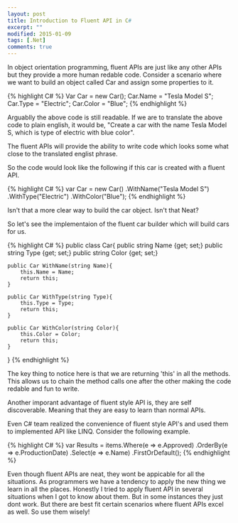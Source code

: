 ```yaml
---
layout: post
title: Introduction to Fluent API in C#
excerpt: ""
modified: 2015-01-09
tags: [.Net]
comments: true
---
```

In object orientation programming, fluent APIs are just like any other APIs but they provide a more human redable code. Consider a scenario where we want to build an object called Car and assign some properties to it.

{% highlight C# %}
Var Car = new Car();
Car.Name = "Tesla Model S";
Car.Type = "Electric";
Car.Color = "Blue";
{% endhighlight %}

Arguablly the above code is still readable. If we are to translate the above code to plain english, it would be, "Create a car with the name Tesla Model S, which is type of electric with blue color".

The fluent APIs will provide the ability to write code which looks some what close to the translated englist phrase.

So the code would look like the following if this car is created with a fluent API.

{% highlight C# %}
var Car = new Car()
        .WithName("Tesla Model S")
        .WithType("Electric")
        .WithColor("Blue");
{% endhighlight %}
        
Isn't that a more clear way to build the car object. Isn't that Neat?

So let's see the implementaion of the fluent car builder which will build cars for us.

{% highlight C# %}
public class Car{
	public string Name {get; set;}
	public string Type {get; set;}
	public string Color {get; set;}
	
	public Car WithName(string Name){
	  	this.Name = Name;
	  	return this;
	}
	
	public Car WithType(string Type){
	  	this.Type = Type;
	  	return this;
	}
	
	public Car WithColor(string Color){
		this.Color = Color;
		return this;
	}
}
{% endhighlight %}

The key thing to notice here is that we are returning 'this' in all the methods. This allows us to chain the method calls one after the other making the code redable and fun to write.

Another imporant advantage of fluent style API is, they are self discoverable. Meaning that they are easy to learn than normal APIs.

Even C# team realized the convenience of fluent style API's and used them to implemented API like LINQ. Consider the following example.

{% highlight C# %}
var Results = items.Where(e => e.Approved)
    .OrderBy(e => e.ProductionDate)
    .Select(e => e.Name)
    .FirstOrDefault();
{% endhighlight %}
    
Even though fluent APIs are neat, they wont be appicable for all the situations. As programmers we have a tendency to apply the new thing we learn in all the places. Honestly I tried to apply fluent API in several situations when I got to know about them. But in some instances they just dont work. But there are best fit certain scenarios where fluent APIs excel as well. So use them wisely!


